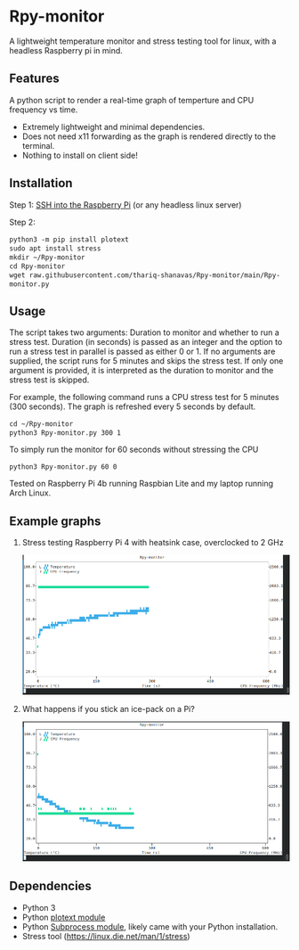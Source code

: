 # Rpy-monitor
A lightweight temperature monitor and stress testing tool for linux, with a headless Raspberry pi in mind.

## Features
A python script to render a real-time graph of temperture and CPU frequency vs time. 
* Extremely lightweight and minimal dependencies.
* Does not need x11 forwarding as the graph is rendered directly to the terminal.
* Nothing to install on client side!

## Installation

Step 1: [SSH into the Raspberry Pi](https://itsfoss.com/ssh-into-raspberry/) (or any headless linux server)

Step 2:

    python3 -m pip install plotext
    sudo apt install stress
    mkdir ~/Rpy-monitor
    cd Rpy-monitor
    wget raw.githubusercontent.com/thariq-shanavas/Rpy-monitor/main/Rpy-monitor.py

## Usage
The script takes two arguments: Duration to monitor and whether to run a stress test. Duration (in seconds) is passed as an integer and the option to run a stress test in parallel is passed as either 0 or 1. If no arguments are supplied, the script runs for 5 minutes and skips the stress test. If only one argument is provided, it is interpreted as the duration to monitor and the stress test is skipped.

For example, the following command runs a CPU stress test for 5 minutes (300 seconds). The graph is refreshed every 5 seconds by default.

    cd ~/Rpy-monitor
    python3 Rpy-monitor.py 300 1
To simply run the monitor for 60 seconds without stressing the CPU

    python3 Rpy-monitor.py 60 0
  
Tested on Raspberry Pi 4b running Raspbian Lite and my laptop running Arch Linux. 

## Example graphs
1. Stress testing Raspberry Pi 4 with heatsink case, overclocked to 2 GHz

    ![Stress test](/examples/stress-test.png)
    
2. What happens if you stick an ice-pack on a Pi?

    ![Ice pack test](/examples/rpy-monitor-ice.png)

## Dependencies
* Python 3
* Python [plotext module](https://github.com/piccolomo/plotext)
* Python [Subprocess module](https://docs.python.org/3/library/subprocess.html), likely came with your Python installation.
* Stress tool (https://linux.die.net/man/1/stress)
